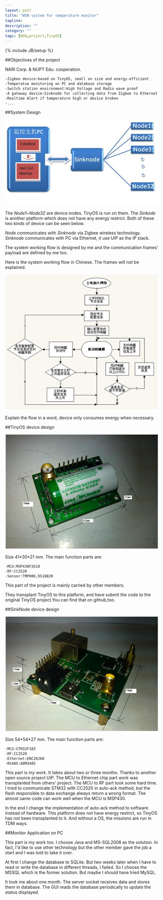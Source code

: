 ```yaml
---
layout: post
title: "WSN system for temperature monitor"
tagline: 
description: ""
category: ""
tags: [WSN,project,TinyOS]
---
```

{% include JB/setup %}

##Objectives of the project

NARI Corp. & NUPT Edu. cooperation.

	-Zigbee device:based on TinyOS, small on size and energy-efficient
	-Temperatue monitoring on PC and database storage
	-Switch station environment:High Voltage and Radio wave proof
	-A gateway device:Sinknode for collecting data from Zigbee to Ethernet
	-Realtime Alert if temperature high or device broken
	-...

##System Design

![](/img/WSNSystem.jpg)

The *Node1*~*Node32* are device nodes. TinyOS is run on them. The *Sinkode* is another platform which does not have any energy restrict. Both of these two kinds of device can be seen below.

*Node* communicates with *Sinknode* via Zigbee wireless technology. *Sinknode* communicates with PC via Ethernet, it use UIP as the IP stack. 

The system working flow is designed by me and the communication frames' payload are defined by me too.

Here is the system working flow in Chinese. The frames will not be explained.

![](/img/flow.jpg)

Explain the flow in a word, device only consumes energy when necessary.

##TinyOS device design

![](/img/device.jpg)

Size 41\*30\*21 mm. The main function parts are:

	-MCU:MSP430F2618
	-RF:CC2520
	-Sensor:TMP006,DS18B20
	
This part of the project is mainly carried by other members.

They transplant TinyOS to this platform, and have submit the code to the original TinyOS project.You can find that on github,too.


##SinkNode device design

![](/img/sinknode.jpg)

Size 54\*54\*27 mm. The main function parts are:

	-MCU:STM32F103
	-RF:CC2520
	-Ethernet:ENC28J60
	-RS485:ADM3485
	
This part is my work. It takes about two or three months. Thanks to another open source project UIP. The MCU to Ethernet chip part work was transplanted from others' project. The MCU to RF part took some hard time. I tried to communicate STM32 with CC2520 in auto-ack method, but the flash responsible to data exchange always return a wrong format. The almost same code can work well when the MCU is MSP430.

In the end I change the implementation of auto-ack method to software instead of hardware. This platform does not have energy restrict, so TinyOS has not been transplanted to it. And without a OS, the missions are run in TDM ways.

##Monitor Application on PC

This part is my work too. I choose Java and MS-SQL2008 as the solution. In fact, I'd like to use other technology but the other member gave the job a start and I was told to take it over.

At first I change the database to SQLite. But two weeks later when I have to read or write the database in different threads, I failed. So I choose the MSSQL which is the former solution. But maybe I should have tried MySQL.

It took me about one month. The server socket receives data and stores them in database. The GUI reads the database periodically to update the status displayed. 

